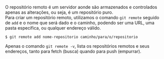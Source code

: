 O repositório remoto é um servidor aonde são armazenados e controlados apenas as alterações, ou seja, é um repositório puro.<br>
Para criar um repositório remoto, utilizamos o comando `git remote` seguido de `add` e o nome que será dado e o caminho, podendo ser uma URL, uma pasta específica, ou qualquer endereço válido.
```
$ git remote add nome-repositorio caminho/para/o/repositorio
```
Apenas o comando `git remote -v`, lista os repositórios remotos e seus endereços, tanto para fetch (busca) quando para push (empurrar).
